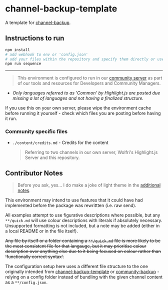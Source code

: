 # channel-backup-template

A template for [channel-backup](https://npm.im/channel-backup).

## Instructions to run

```sh
npm install
# add webhook to env or 'config.json'
# add your files within the repository and specify them directly or use globs
npm run sequence
```

---

> This environment is configured to run in our [community server](https://discord.gg/https://discord.gg/Bb3JQQG) as part of our tools and resources for Developers and Community Managers.

- *Only languages referred to as 'Common' by Highlight.js are posted due missing a lot of languages and not having a finalized structure.*

If you use this on your own server, please wipe the environment cache before running it yourself - check which files you are posting before having it run.

### Community specific files

- `./content/credits.md` - Credits for the content
  > Referring to two channels in our own server, Wolfri's Highlight.js Server and this repository.

## Contributor Notes

> Before you ask, yes... I do make a joke of light theme in the [additional notes](./content/additional.md).

This environment may intend to use features that it could have had implemented before the package was rewrittten (i.e. raw send).

All examples attempt to use figurative descriptions where possible, but any `**/quick.md` will use colour descriptions with literals if absolutely necessary. Unsupported formatting is not included, but a note may be added (either in a local README or in the file itself).

~~Any file by itself or a folder containing a `**/quick.md` file is more likely to be the most consistent file for that langauge, but it may prioritise colour description over anything else due to it being focused on colour rather than 'functionally correct syntax'.~~

The configuration setup here uses a different file structure to the one originally intended from [channel-backup-template](https://github.com/RocketDragon/channel-backup-template) or [community-backup](https://github.com/TinkerStorm/community) - relying on a config folder instead of bundling with the given channel content as a `**/config.json`.